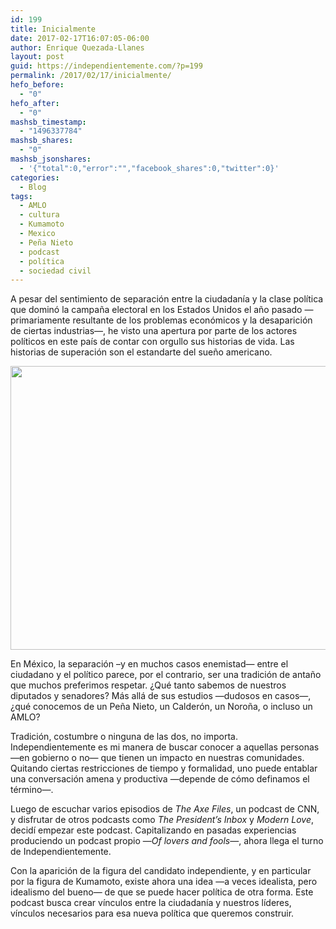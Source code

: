 ```yaml
---
id: 199
title: Inicialmente
date: 2017-02-17T16:07:05-06:00
author: Enrique Quezada-Llanes
layout: post
guid: https://independientemente.com/?p=199
permalink: /2017/02/17/inicialmente/
hefo_before:
  - "0"
hefo_after:
  - "0"
mashsb_timestamp:
  - "1496337784"
mashsb_shares:
  - "0"
mashsb_jsonshares:
  - '{"total":0,"error":"","facebook_shares":0,"twitter":0}'
categories:
  - Blog
tags:
  - AMLO
  - cultura
  - Kumamoto
  - Mexico
  - Peña Nieto
  - podcast
  - política
  - sociedad civil
---
```

A pesar del sentimiento de separación entre la ciudadanía y la clase política que dominó la campaña electoral en los Estados Unidos el año pasado —primariamente resultante de los problemas económicos y la desaparición de ciertas industrias—, he visto una apertura por parte de los actores políticos en este país de contar con orgullo sus historias de vida. Las historias de superación son el estandarte del sueño americano.

<img loading="lazy" class="alignnone wp-image-190 size-full" src="https://i1.wp.com/independientemente.com/wp-content/uploads/2017/02/img_1058-1.jpg?resize=768%2C454&#038;ssl=1" width="768" height="454" srcset="https://i1.wp.com/independientemente.com/wp-content/uploads/2017/02/img_1058-1.jpg?w=768&ssl=1 768w, https://i1.wp.com/independientemente.com/wp-content/uploads/2017/02/img_1058-1.jpg?resize=300%2C177&ssl=1 300w" sizes="(max-width: 768px) 100vw, 768px" data-recalc-dims="1" /> 

En México, la separación –y en muchos casos enemistad— entre el ciudadano y el político parece, por el contrario, ser una tradición de antaño que muchos preferimos respetar. ¿Qué tanto sabemos de nuestros diputados y senadores? Más allá de sus estudios —dudosos en casos—, ¿qué conocemos de un Peña Nieto, un Calderón, un Noroña, o incluso un AMLO?

Tradición, costumbre o ninguna de las dos, no importa. Independientemente es mi manera de buscar conocer a aquellas personas —en gobierno o no— que tienen un impacto en nuestras comunidades. Quitando ciertas restricciones de tiempo y formalidad, uno puede entablar una conversación amena y productiva —depende de cómo definamos el término—.

Luego de escuchar varios episodios de _The Axe Files_, un podcast de CNN, y disfrutar de otros podcasts como _The President&#8217;s Inbox_ y _Modern Love_, decidí empezar este podcast. Capitalizando en pasadas experiencias produciendo un podcast propio —_Of lovers and fools_—, ahora llega el turno de Independientemente.

Con la aparición de la figura del candidato independiente, y en particular por la figura de Kumamoto, existe ahora una idea —a veces idealista, pero idealismo del bueno— de que se puede hacer política de otra forma. Este podcast busca crear vínculos entre la ciudadanía y nuestros líderes, vínculos necesarios para esa nueva política que queremos construir.